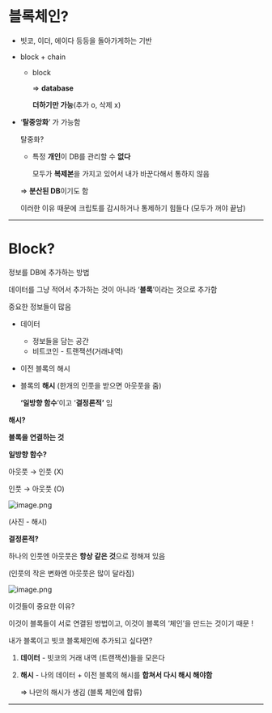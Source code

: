 # 블록체인?

- 빗코, 이더, 에이다 등등을 돌아가게하는 기반
- block + chain
    - block
        
        ⇒ **database** 
        
        **더하기만 가능**(추가 o, 삭제 x)
        
- ‘**탈중앙화**’ 가 가능함
    
    탈중화?
    
    - 특정 **개인**이 DB를 관리할 수 **없다**
        
        모두가 **복제본**을 가지고 있어서 내가 바꾼다해서 통하지 않음
        
    
    ⇒ **분산된 DB**이기도 함
    
    이러한 이유 때문에 크립토를 감시하거나 통제하기 힘들다 (모두가 꺼야 끝남)
    

---

# Block?

정보를 DB에 추가하는 방법

데이터를 그냥 적어서 추가하는 것이 아니라 ‘**블록**’이라는 것으로 추가함

중요한 정보들이 많음

- 데이터
    - 정보들을 담는 공간
    - 비트코인 - 트랜잭션(거래내역)
- 이전 블록의 해시

- 블록의 **해시** (한개의 인풋을 받으면 아웃풋을 줌)
    
    **‘일방향 함수**’이고 ‘**결정론적’** 임
    

 **해시?** 

**블록을 연결하는 것**

**일방향 함수?**

아웃풋 → 인풋 (X)

인풋 → 아웃풋 (O)

![image.png](https://prod-files-secure.s3.us-west-2.amazonaws.com/96972330-ccfc-4247-8ebb-68fcb1a00d0b/587399f7-91a8-4f30-a97c-5305db532d81/image.png)


(사진 - 해시)

**결정론적?** 

하나의 인풋엔 아웃풋은 **항상 같은 것**으로 정해져 있음

(인풋의 작은 변화엔 아웃풋은 많이 달라짐)

![image.png](https://prod-files-secure.s3.us-west-2.amazonaws.com/96972330-ccfc-4247-8ebb-68fcb1a00d0b/0430c442-081c-4f08-b431-0efc0111741f/image.png)

이것들이 중요한 이유?

이것이 블록들이 서로 연결된 방법이고, 이것이 블록의 ‘체인’을 만드는 것이기 때문 !

내가 블록이고 빗코 블록체인에 추가되고 싶다면?

1. **데이터** - 빗코의 거래 내역 (트랜잭션)들을 모은다 
2. **해시** - 나의 데이터 + 이전 블록의 해시를 **합쳐서 다시 해시 해야함**
    
    ⇒ 나만의 해시가 생김 (블록 체인에 합류)
---
